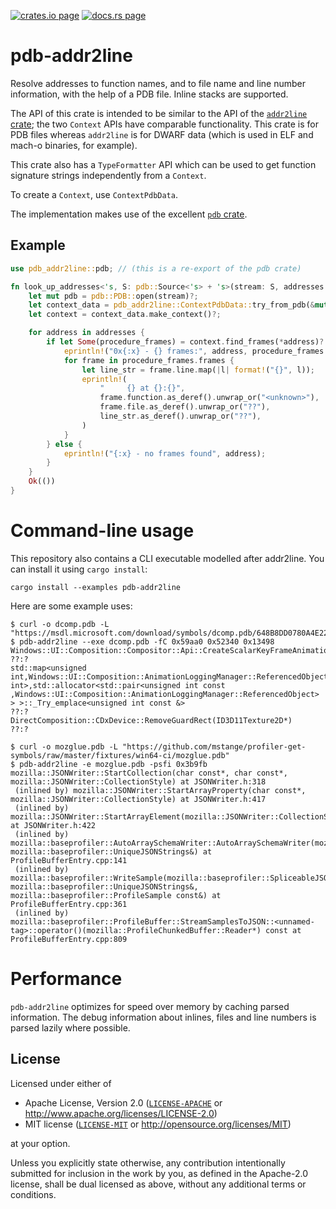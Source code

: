 [![crates.io page](http://meritbadge.herokuapp.com/pdb-addr2line)](https://crates.io/crates/pdb-addr2line)
[![docs.rs page](https://docs.rs/pdb-addr2line/badge.svg)](https://docs.rs/pdb-addr2line/)

# pdb-addr2line

Resolve addresses to function names, and to file name and line number
information, with the help of a PDB file. Inline stacks are supported.

The API of this crate is intended to be similar to the API of the
[`addr2line` crate](https://docs.rs/addr2line/); the two `Context` APIs
have comparable functionality. This crate is for PDB files whereas `addr2line`
is for DWARF data (which is used in ELF and mach-o binaries, for example).

This crate also has a `TypeFormatter` API which can be used to get function signature
strings independently from a `Context`.

To create a `Context`, use `ContextPdbData`.

The implementation makes use of the excellent [`pdb` crate](https://crates.io/crates/pdb).

## Example

```rust
use pdb_addr2line::pdb; // (this is a re-export of the pdb crate)

fn look_up_addresses<'s, S: pdb::Source<'s> + 's>(stream: S, addresses: &[u32]) -> pdb::Result<()> {
    let mut pdb = pdb::PDB::open(stream)?;
    let context_data = pdb_addr2line::ContextPdbData::try_from_pdb(&mut pdb)?;
    let context = context_data.make_context()?;

    for address in addresses {
        if let Some(procedure_frames) = context.find_frames(*address)? {
            eprintln!("0x{:x} - {} frames:", address, procedure_frames.frames.len());
            for frame in procedure_frames.frames {
                let line_str = frame.line.map(|l| format!("{}", l));
                eprintln!(
                    "     {} at {}:{}",
                    frame.function.as_deref().unwrap_or("<unknown>"),
                    frame.file.as_deref().unwrap_or("??"),
                    line_str.as_deref().unwrap_or("??"),
                )
            }
        } else {
            eprintln!("{:x} - no frames found", address);
        }
    }
    Ok(())
}
```

# Command-line usage

This repository also contains a CLI executable modelled after addr2line.
You can install it using `cargo install`:

```
cargo install --examples pdb-addr2line
```

Here are some example uses:

```
$ curl -o dcomp.pdb -L "https://msdl.microsoft.com/download/symbols/dcomp.pdb/648B8DD0780A4E22FA7FA89B84633C231/dcomp.pdb"
$ pdb-addr2line --exe dcomp.pdb -fC 0x59aa0 0x52340 0x13498
Windows::UI::Composition::Compositor::Api::CreateScalarKeyFrameAnimation
??:?
std::map<unsigned int,Windows::UI::Composition::AnimationLoggingManager::ReferencedObject,std::less<unsigned int>,std::allocator<std::pair<unsigned int const ,Windows::UI::Composition::AnimationLoggingManager::ReferencedObject> > >::_Try_emplace<unsigned int const &>
??:?
DirectComposition::CDxDevice::RemoveGuardRect(ID3D11Texture2D*)
??:?
```

```
$ curl -o mozglue.pdb -L "https://github.com/mstange/profiler-get-symbols/raw/master/fixtures/win64-ci/mozglue.pdb"
$ pdb-addr2line -e mozglue.pdb -psfi 0x3b9fb
mozilla::JSONWriter::StartCollection(char const*, char const*, mozilla::JSONWriter::CollectionStyle) at JSONWriter.h:318
 (inlined by) mozilla::JSONWriter::StartArrayProperty(char const*, mozilla::JSONWriter::CollectionStyle) at JSONWriter.h:417
 (inlined by) mozilla::JSONWriter::StartArrayElement(mozilla::JSONWriter::CollectionStyle) at JSONWriter.h:422
 (inlined by) mozilla::baseprofiler::AutoArraySchemaWriter::AutoArraySchemaWriter(mozilla::baseprofiler::SpliceableJSONWriter&, mozilla::baseprofiler::UniqueJSONStrings&) at ProfileBufferEntry.cpp:141
 (inlined by) mozilla::baseprofiler::WriteSample(mozilla::baseprofiler::SpliceableJSONWriter&, mozilla::baseprofiler::UniqueJSONStrings&, mozilla::baseprofiler::ProfileSample const&) at ProfileBufferEntry.cpp:361
 (inlined by) mozilla::baseprofiler::ProfileBuffer::StreamSamplesToJSON::<unnamed-tag>::operator()(mozilla::ProfileChunkedBuffer::Reader*) const at ProfileBufferEntry.cpp:809
```

# Performance

`pdb-addr2line` optimizes for speed over memory by caching parsed information.
The debug information about inlines, files and line numbers is parsed lazily where possible.

## License

Licensed under either of

  * Apache License, Version 2.0 ([`LICENSE-APACHE`](./LICENSE-APACHE) or http://www.apache.org/licenses/LICENSE-2.0)
  * MIT license ([`LICENSE-MIT`](./LICENSE-MIT) or http://opensource.org/licenses/MIT)

at your option.

Unless you explicitly state otherwise, any contribution intentionally submitted
for inclusion in the work by you, as defined in the Apache-2.0 license, shall be
dual licensed as above, without any additional terms or conditions.
